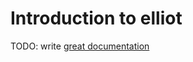 # Introduction to elliot

TODO: write [great documentation](http://jacobian.org/writing/what-to-write/)
